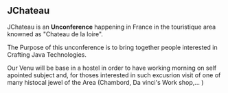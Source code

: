 # &nbsp;

## JChateau

JChateau is an **Unconference** happening in France in the touristique area knowned as "Chateau de la loire".

The Purpose of this unconference is to bring together people interested in Crafting Java Technologies.

Our Venu will be base in a hostel in order to have working morning on self apointed subject and, for thoses interested in such excusrion visit of one of many histocal jewel of the Area (Chambord, Da vinci's Work shop,... )